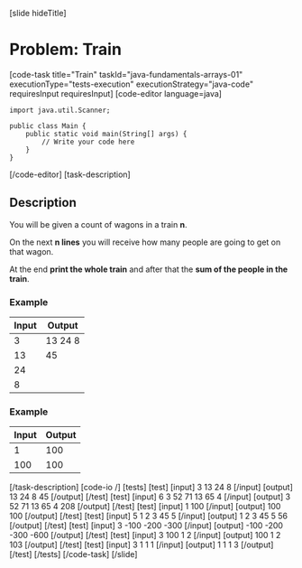[slide hideTitle]
# Problem: Train
[code-task title="Train" taskId="java-fundamentals-arrays-01" executionType="tests-execution" executionStrategy="java-code" requiresInput requiresInput]
[code-editor language=java]
```
import java.util.Scanner;

public class Main {
    public static void main(String[] args) {
        // Write your code here
    }
}
```
[/code-editor]
[task-description]
## Description
You will be given a count of wagons in a train **n**. 

On the next **n lines** you will receive how many people are going to get on that wagon. 

At the end **print the whole train** and after that the **sum of the people in the train**.

### Example
| **Input** | **Output** |
| --- | --- |
| 3 | 13 24 8 |
| 13 | 45 |
| 24 | |
| 8 | |

### Example
| **Input** | **Output** |
| --- | --- |
| 1 | 100 |
| 100 | 100 |

[/task-description]
[code-io /]
[tests]
[test]
[input]
3
13
24
8
[/input]
[output]
13 24 8
45
[/output]
[/test]
[test]
[input]
6
3
52
71
13
65
4
[/input]
[output]
3 52 71 13 65 4
208
[/output]
[/test]
[test]
[input]
1
100
[/input]
[output]
100
100
[/output]
[/test]
[test]
[input]
5
1
2
3
45
5
[/input]
[output]
1 2 3 45 5
56
[/output]
[/test]
[test]
[input]
3
-100
-200
-300
[/input]
[output]
-100 -200 -300
-600
[/output]
[/test]
[test]
[input]
3
100
1
2
[/input]
[output]
100 1 2
103
[/output]
[/test]
[test]
[input]
3
1
1
1
[/input]
[output]
1 1 1
3
[/output]
[/test]
[/tests]
[/code-task]
[/slide]